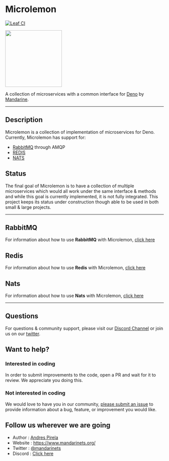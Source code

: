 # Microlemon
[![Leaf CI](https://github.com/mandarineorg/microlemon/workflows/Unit%20Tests/badge.svg)](https://github.com/mandarineorg/microlemon)

<img src="https://www.mandarinets.org/assets/images/full-logo-simple.svg" width="180" height="180" />

A collection of microservices with a common interface for [Deno](https://deno.land) by [Mandarine](https://deno.land/x/mandarinets).

------------

## Description
Microlemon is a collection of implementation of microservices for Deno. Currently, Microlemon has support for:
- [RabbitMQ](https://www.rabbitmq.com/) through AMQP
- [REDIS](https://redis.io/)
- [NATS](https://nats.io/)

## Status
The final goal of Microlemon is to have a collection of multiple microservices which would all work under the same interface & methods and while this goal is currently implemented, it is not fully integrated. This project keeps its status under construction though able to be used in both small & large projects.

--------------

## RabbitMQ
For information about how to use **RabbitMQ** with Microlemon, [click here](https://github.com/mandarineorg/microlemon/blob/main/src/clients/amqp/README.md)  

## Redis
For information about how to use **Redis** with Microlemon, [click here](https://github.com/mandarineorg/microlemon/blob/main/src/clients/redis/README.md)  

## Nats
For information about how to use **Nats** with Microlemon, [click here](https://github.com/mandarineorg/microlemon/blob/main/src/clients/nats/README.md)  

--------------

## Questions
For questions & community support, please visit our [Discord Channel](https://discord.gg/qs72byB) or join us on our [twitter](https://twitter.com/mandarinets).

## Want to help?
### Interested in coding
In order to submit improvements to the code, open a PR and wait for it to review. We appreciate you doing this.
### Not interested in coding
We would love to have you in our community, [please submit an issue](https://github.com/mandarineorg/microlemon/issues) to provide information about a bug, feature, or improvement you would like.

## Follow us wherever we are going
- Author : [Andres Pirela](https://twitter.com/andreestech)
- Website : https://www.mandarinets.org/
- Twitter : [@mandarinets](https://twitter.com/mandarinets)
- Discord : [Click here](https://discord.gg/qs72byB)